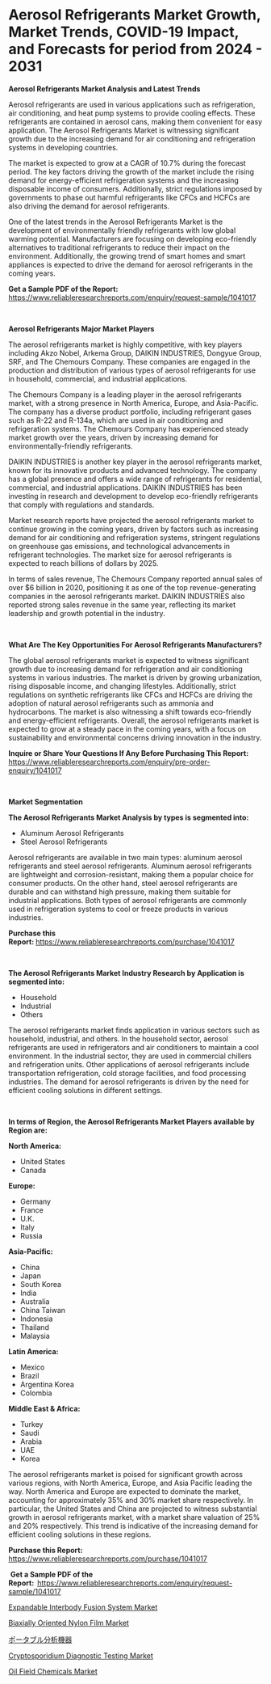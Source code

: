 <p><h1>Aerosol Refrigerants Market Growth, Market Trends, COVID-19 Impact, and Forecasts for period from 2024 - 2031</h1></p><p><strong>Aerosol Refrigerants Market Analysis and Latest Trends</strong></p>
<p><p>Aerosol refrigerants are used in various applications such as refrigeration, air conditioning, and heat pump systems to provide cooling effects. These refrigerants are contained in aerosol cans, making them convenient for easy application. The Aerosol Refrigerants Market is witnessing significant growth due to the increasing demand for air conditioning and refrigeration systems in developing countries. </p><p>The market is expected to grow at a CAGR of 10.7% during the forecast period. The key factors driving the growth of the market include the rising demand for energy-efficient refrigeration systems and the increasing disposable income of consumers. Additionally, strict regulations imposed by governments to phase out harmful refrigerants like CFCs and HCFCs are also driving the demand for aerosol refrigerants.</p><p>One of the latest trends in the Aerosol Refrigerants Market is the development of environmentally friendly refrigerants with low global warming potential. Manufacturers are focusing on developing eco-friendly alternatives to traditional refrigerants to reduce their impact on the environment. Additionally, the growing trend of smart homes and smart appliances is expected to drive the demand for aerosol refrigerants in the coming years.</p></p>
<p><strong>Get a Sample PDF of the Report:&nbsp;</strong> <a href="https://www.reliableresearchreports.com/enquiry/request-sample/1041017">https://www.reliableresearchreports.com/enquiry/request-sample/1041017</a></p>
<p>&nbsp;</p>
<p><strong>Aerosol Refrigerants Major Market Players</strong></p>
<p><p>The aerosol refrigerants market is highly competitive, with key players including Akzo Nobel, Arkema Group, DAIKIN INDUSTRIES, Dongyue Group, SRF, and The Chemours Company. These companies are engaged in the production and distribution of various types of aerosol refrigerants for use in household, commercial, and industrial applications.</p><p>The Chemours Company is a leading player in the aerosol refrigerants market, with a strong presence in North America, Europe, and Asia-Pacific. The company has a diverse product portfolio, including refrigerant gases such as R-22 and R-134a, which are used in air conditioning and refrigeration systems. The Chemours Company has experienced steady market growth over the years, driven by increasing demand for environmentally-friendly refrigerants.</p><p>DAIKIN INDUSTRIES is another key player in the aerosol refrigerants market, known for its innovative products and advanced technology. The company has a global presence and offers a wide range of refrigerants for residential, commercial, and industrial applications. DAIKIN INDUSTRIES has been investing in research and development to develop eco-friendly refrigerants that comply with regulations and standards.</p><p>Market research reports have projected the aerosol refrigerants market to continue growing in the coming years, driven by factors such as increasing demand for air conditioning and refrigeration systems, stringent regulations on greenhouse gas emissions, and technological advancements in refrigerant technologies. The market size for aerosol refrigerants is expected to reach billions of dollars by 2025.</p><p>In terms of sales revenue, The Chemours Company reported annual sales of over $6 billion in 2020, positioning it as one of the top revenue-generating companies in the aerosol refrigerants market. DAIKIN INDUSTRIES also reported strong sales revenue in the same year, reflecting its market leadership and growth potential in the industry.</p></p>
<p>&nbsp;</p>
<p><strong>What Are The Key Opportunities For Aerosol Refrigerants Manufacturers?</strong></p>
<p><p>The global aerosol refrigerants market is expected to witness significant growth due to increasing demand for refrigeration and air conditioning systems in various industries. The market is driven by growing urbanization, rising disposable income, and changing lifestyles. Additionally, strict regulations on synthetic refrigerants like CFCs and HCFCs are driving the adoption of natural aerosol refrigerants such as ammonia and hydrocarbons. The market is also witnessing a shift towards eco-friendly and energy-efficient refrigerants. Overall, the aerosol refrigerants market is expected to grow at a steady pace in the coming years, with a focus on sustainability and environmental concerns driving innovation in the industry.</p></p>
<p><strong>Inquire or Share Your Questions If Any Before Purchasing This Report:</strong> <a href="https://www.reliableresearchreports.com/enquiry/pre-order-enquiry/1041017">https://www.reliableresearchreports.com/enquiry/pre-order-enquiry/1041017</a></p>
<p>&nbsp;</p>
<p><strong>Market Segmentation</strong></p>
<p><strong>The Aerosol Refrigerants Market Analysis by types is segmented into:</strong></p>
<p><ul><li>Aluminum Aerosol Refrigerants</li><li>Steel Aerosol Refrigerants</li></ul></p>
<p><p>Aerosol refrigerants are available in two main types: aluminum aerosol refrigerants and steel aerosol refrigerants. Aluminum aerosol refrigerants are lightweight and corrosion-resistant, making them a popular choice for consumer products. On the other hand, steel aerosol refrigerants are durable and can withstand high pressure, making them suitable for industrial applications. Both types of aerosol refrigerants are commonly used in refrigeration systems to cool or freeze products in various industries.</p></p>
<p><strong>Purchase this Report:&nbsp;</strong><a href="https://www.reliableresearchreports.com/purchase/1041017">https://www.reliableresearchreports.com/purchase/1041017</a></p>
<p>&nbsp;</p>
<p><strong>The Aerosol Refrigerants Market Industry Research by Application is segmented into:</strong></p>
<p><ul><li>Household</li><li>Industrial</li><li>Others</li></ul></p>
<p><p>The aerosol refrigerants market finds application in various sectors such as household, industrial, and others. In the household sector, aerosol refrigerants are used in refrigerators and air conditioners to maintain a cool environment. In the industrial sector, they are used in commercial chillers and refrigeration units. Other applications of aerosol refrigerants include transportation refrigeration, cold storage facilities, and food processing industries. The demand for aerosol refrigerants is driven by the need for efficient cooling solutions in different settings.</p></p>
<p>&nbsp;</p>
<p><strong>In terms of Region, the Aerosol Refrigerants Market Players available by Region are:</strong></p>
<p>
    <p> <strong> North America: </strong>
        <ul>
            <li>United States</li>
            <li>Canada</li>
        </ul>
        </p> 
    <p> <strong> Europe: </strong>
        <ul>
            <li>Germany</li>
            <li>France</li>
            <li>U.K.</li>
            <li>Italy</li>
            <li>Russia</li>
        </ul>
        </p> 
    <p> <strong> Asia-Pacific: </strong>
        <ul>
            <li>China</li>
            <li>Japan</li>
            <li>South Korea</li>
            <li>India</li>
            <li>Australia</li>
            <li>China Taiwan</li>
            <li>Indonesia</li>
            <li>Thailand</li>
            <li>Malaysia</li>
        </ul>
        </p> 
    <p> <strong> Latin America: </strong>
        <ul>
            <li>Mexico</li>
            <li>Brazil</li>
            <li>Argentina Korea</li>
            <li>Colombia</li>
        </ul>
        </p> 
    <p> <strong> Middle East & Africa: </strong>
        <ul>
            <li>Turkey</li>
            <li>Saudi</li>
            <li>Arabia</li>
            <li>UAE</li>
            <li>Korea</li>
        </ul>
    </p>
    </p>
<p><p>The aerosol refrigerants market is poised for significant growth across various regions, with North America, Europe, and Asia Pacific leading the way. North America and Europe are expected to dominate the market, accounting for approximately 35% and 30% market share respectively. In particular, the United States and China are projected to witness substantial growth in aerosol refrigerants market, with a market share valuation of 25% and 20% respectively. This trend is indicative of the increasing demand for efficient cooling solutions in these regions.</p></p>
<p><strong>Purchase this Report: </strong><a href="https://www.reliableresearchreports.com/purchase/1041017">https://www.reliableresearchreports.com/purchase/1041017</a></p>
<p>&nbsp;<strong>Get a Sample PDF of the Report:&nbsp;&nbsp;</strong><a href="https://www.reliableresearchreports.com/enquiry/request-sample/1041017">https://www.reliableresearchreports.com/enquiry/request-sample/1041017</a></p>
<p><strong></strong></p>
<p><p><a href="https://issuu.com/reportprime-2/docs/expandable-interbody-fusion-system-market-size-203">Expandable Interbody Fusion System Market</a></p><p><a href="https://github.com/okotobwrhuteie/Market-Research-Report-List-1/blob/main/biaxially-oriented-nylon-film-market.md">Biaxially Oriented Nylon Film Market</a></p><p><a href="https://github.com/ycmtqqhvk3273/Market-Research-Report-List-1/blob/main/7081158192813.md">ポータブル分析機器</a></p><p><a href="https://issuu.com/reportprime-2/docs/cryptosporidium-diagnostic-testing-market-size-203">Cryptosporidium Diagnostic Testing Market</a></p><p><a href="https://github.com/myacatherineblakecaczo9vcsw/Market-Research-Report-List-1/blob/main/oil-field-chemicals-market.md">Oil Field Chemicals Market</a></p></p>